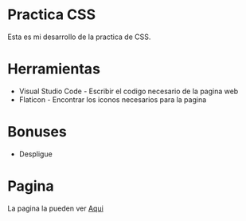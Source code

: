 # Practica CSS
Esta es mi desarrollo de la practica de CSS.

# Herramientas
* Visual Studio Code - Escribir el codigo necesario de la pagina web
* Flaticon - Encontrar los iconos necesarios para la pagina


# Bonuses
* Despligue

# Pagina
La pagina la pueden ver [Aqui](http://practica-css.epizy.com/covid.html?i=1)